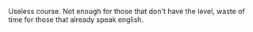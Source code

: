 Useless course. Not enough for those that don't have the level, waste of time for those that already speak english. 
